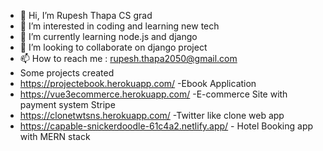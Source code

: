 - 👋 Hi, I’m Rupesh Thapa CS grad
- 👀 I’m interested in coding and learning new tech
- 🌱 I’m currently learning node.js and django
- 💞️ I’m looking to collaborate on django project
- 📫 How to reach me : rupesh.thapa2050@gmail.com
- Some projects created
- https://projectebook.herokuapp.com/  -Ebook Application
- https://vue3ecommerce.herokuapp.com/ -E-commerce Site with payment system Stripe
- https://clonetwtsns.herokuapp.com/ -Twitter like clone web app
- https://capable-snickerdoodle-61c4a2.netlify.app/ - Hotel Booking app with MERN stack
<!---
rupeshthapa123/rupeshthapa123 is a ✨ special ✨ repository because its `README.md` (this file) appears on your GitHub profile.
You can click the Preview link to take a look at your changes.
--->
